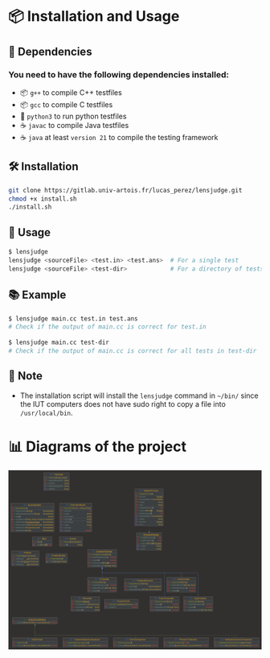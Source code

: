# 📦 Installation and Usage 

## 📌 Dependencies

### You need to have the following dependencies installed:
- 📦 `g++` to compile C++ testfiles
- 📦 `gcc` to compile C testfiles
- 🐍 `python3` to run python testfiles
- ☕ `javac` to compile Java testfiles
- ☕ `java` at least `version 21` to compile the testing framework
## 🛠️ Installation

```bash
git clone https://gitlab.univ-artois.fr/lucas_perez/lensjudge.git
chmod +x install.sh
./install.sh
```

## 🚀 Usage

```bash
$ lensjudge
lensjudge <sourceFile> <test.in> <test.ans>  # For a single test
lensjudge <sourceFile> <test-dir>            # For a directory of tests
```

## 📚 Example

```bash
$ lensjudge main.cc test.in test.ans
# Check if the output of main.cc is correct for test.in
```
```bash
$ lensjudge main.cc test-dir
# Check if the output of main.cc is correct for all tests in test-dir
```

## 📝 Note

- The installation script will install the `lensjudge` command in `~/bin/` since the IUT computers does not have sudo right to copy a file into `/usr/local/bin`.

# 📊 Diagrams of the project
![plantuml_graph](plantuml/lensjudge.png)
